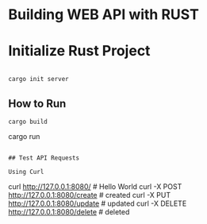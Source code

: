 # Building WEB API with RUST

# Initialize Rust Project

```

cargo init server
```

## How to Run

```
cargo build
```
cargo run
```

## Test API Requests

Using Curl
```
curl http://127.0.0.1:8080/       # Hello World
curl -X POST http://127.0.0.1:8080/create  # created
curl -X PUT http://127.0.0.1:8080/update   # updated
curl -X DELETE http://127.0.0.1:8080/delete  # deleted
```